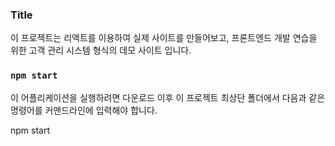 ### Title
이 프로젝트는 리액트를 이용하여 실제 사이트를 만들어보고,
프론트엔드 개발 연습을 위한 고객 관리 시스템 형식의 데모 사이트 입니다.

### `npm start`
이 어플리케이션을 실행하려면 다운로드 이후 이 프로젝트 최상단 폴더에서 다음과 같은 명령어를 커맨드라인에 입력해야 합니다.

npm start